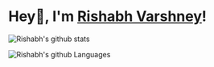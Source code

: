 # Hey👋, I'm [Rishabh Varshney](https://rishabh14.now.sh/)!

![Rishabh's github stats](https://github-readme-stats.vercel.app/api?username=rishabhvarshney14&show_icons=true&hide=issues&hide_border=true)

![Rishabh's github Languages](https://github-readme-stats.vercel.app/api/top-langs/?username=rishabhvarshney14&layout=compact&hide_border=true&hide=jupyter%20notebook)
